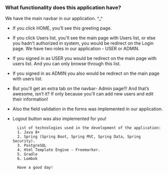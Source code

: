 ### What functionality does this application have?
We have the main navbar in our application. ^_^
- If you click HOME, you'll see this greeting page.
- If you click Users list, you'll see the main page with Users list,
or else you hadn't authorized in system, you would be redirect on the Login page.
We have two roles in our application - USER or ADMIN.
- If you signed in as USER you would be redirect on the main page with users list.
And you can only browse through this list.
- If you signed in as ADMIN you also would be redirect on the main page with users list.
- But you'll get an extra tab on the navbar- Admin page!!!
And that’s awesome, isn’t it? If only because you'll can add new users and edit their information!
- Also the field validation in the forms was implemented in our application.
- Logout button was also implemented for you!
        
        List of technologies used in the development of the application:
        1. Java 8+
        2. Spring (Spring Boot, Spring MVC, Spring Data, Spring Security).
        3. PostgreSQL
        4. Html Template Engine - Freemarker.
        5. Gradle
        6. Lombok
        
        Have a good day!